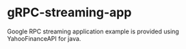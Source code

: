 # gRPC-streaming-app
Google RPC streaming application example is provided using YahooFinanceAPI for java.
